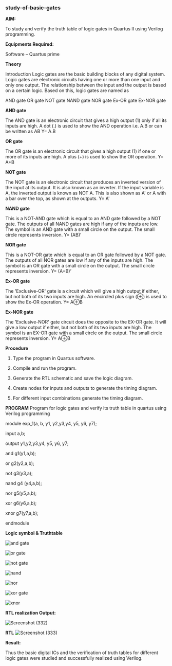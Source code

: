 ### study-of-basic-gates

**AIM:** 

To study and verify the truth table of logic gates in Quartus II using Verilog programming.

**Equipments Required:**

Software – Quartus prime 

**Theory**

Introduction Logic gates are the basic building blocks of any digital system. Logic gates are electronic circuits having one or more than one input and only one output. The relationship between the input and the output is based on a certain logic. Based on this, logic gates are named as

AND gate OR gate NOT gate NAND gate NOR gate Ex-OR gate Ex-NOR gate

**AND gate**

The AND gate is an electronic circuit that gives a high output (1) only if all its inputs are high. A dot (.) is used to show the AND operation i.e. A.B or can be written as AB
Y= A.B

**OR gate** 

The OR gate is an electronic circuit that gives a high output (1) if one or more of its inputs are high. A plus (+) is used to show the OR operation.
Y= A+B

**NOT gate**

The NOT gate is an electronic circuit that produces an inverted version of the input at its output. It is also known as an inverter. If the input variable is A, the inverted output is known as NOT A. This is also shown as A' or A with a bar over the top, as shown at the outputs.
Y= A'

**NAND gate**

This is a NOT-AND gate which is equal to an AND gate followed by a NOT gate. The outputs of all NAND gates are high if any of the inputs are low. The symbol is an AND gate with a small circle on the output. The small circle represents inversion.
Y= (AB)’

**NOR gate**

This is a NOT-OR gate which is equal to an OR gate followed by a NOT gate. The outputs of all NOR gates are low if any of the inputs are high. The symbol is an OR gate with a small circle on the output. The small circle represents inversion.
Y= (A+B)’

**Ex-OR gate**

The 'Exclusive-OR' gate is a circuit which will give a high output if either, but not both of its two inputs are high. An encircled plus sign (⊕) is used to show the Ex-OR operation.
Y= A⊕B

**Ex-NOR gate**

The 'Exclusive-NOR' gate circuit does the opposite to the EX-OR gate. It will give a low output if either, but not both of its two inputs are high. The symbol is an EX-OR gate with a small circle on the output. The small circle represents inversion.
Y= A⊕B

**Procedure** 

1.	Type the program in Quartus software.

2.	Compile and run the program.

3.	Generate the RTL schematic and save the logic diagram.

4.	Create nodes for inputs and outputs to generate the timing diagram.

5.	For different input combinations generate the timing diagram.


**PROGRAM**
Program for logic gates and verify its truth table in quartus using Verilog programming

module exp_1(a, b, y1, y2,y3,y4, y5, y6, y7);

input a,b;

output y1,y2,y3,y4, y5, y6, y7;

and g1(y1,a,b);

or g2(y2,a,b);

not g3(y3,a);

nand g4 (y4,a,b);

nor g5(y5,a,b);

xor g6(y6,a,b);

xnor g7(y7,a,b);

endmodule
 
**Logic symbol & Truthtable** 

![and gate](https://github.com/user-attachments/assets/1407cd44-aa41-48e3-9fca-a5b2a2b8e530) 

![or gate](https://github.com/user-attachments/assets/e560829c-f582-4bfe-9205-17c1f27049a9) 

![not gate](https://github.com/user-attachments/assets/4c850b89-900b-405b-a9c2-fc7e335eb6b9) 

![nand](https://github.com/user-attachments/assets/ba5353b5-9798-4b91-854b-1c05b8d69540)

![nor](https://github.com/user-attachments/assets/857270f6-1d8f-40c8-bf9f-1dc86988de94) 

![xor gate](https://github.com/user-attachments/assets/7269a82e-972b-4f6e-a236-73458bb3a836) 

![xnor](https://github.com/user-attachments/assets/6f388caf-4523-46eb-bb38-cd236d57b4e9) 

**RTL realization Output:** 

![Screenshot (332)](https://github.com/user-attachments/assets/bb8a3c34-4b56-46fc-b5e5-93b2f015a353)

**RTL**
![Screenshot (333)](https://github.com/user-attachments/assets/4ac6773f-9f1f-48db-9771-d5c1bfbd1943)

**Result:**

Thus the basic digital ICs and the verification of truth tables for different logic gates were studied and successfully realized using Verilog. 



